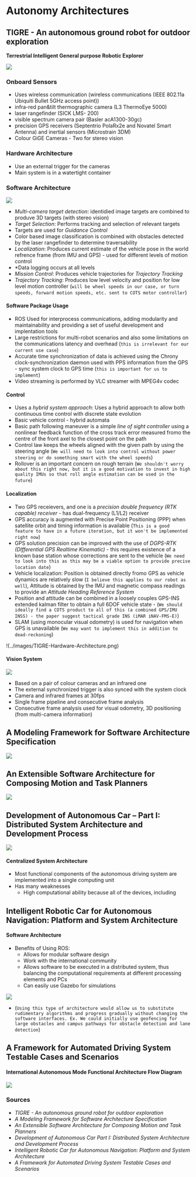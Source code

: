 # Autonomy Architectures

## TIGRE - An autonomous ground robot for outdoor exploration
**Terrestrial Intelligent General purpose Robotic Explorer**

![](../images/TIGRE-Robot.png)

### Onboard Sensors
- Uses wireless communication (wireless communications (IEEE 802.11a Ubiquiti Bullet 5GHz access point))
- infra-red pan&tilt thermographic camera (L3 ThermoEye 5000)
- laser rangefinder (SICK LMS- 200)
- visible spectrum camera pair (Basler acA1300-30gc)
- precision GPS receivers (Septentrio PolaRx2e and Novatel Smart Antenna) and inertial sensors (Microstrain 3DM)
- Colour GiGE Cameras - Two for stereo vision

### Hardware Architecture
- Use an external trigger for the cameras
- Main system is in a watertight container

### Software Architecture

![](../images/TIGRE-Software_Architecture.png)

- *Multi-camera target detection*: identidied image targets are combined to produve 3D targets (with stereo vision)
- *Target Selection*: Performs tracking and selection of relevant targets
- Targets are used for *Guidance Control* 
- Color based image classification is combined with obstacles detected by the laser rangefinder to determine traversability
- *Localization*: Produces current estimate of the vehicle pose in the world refrence frame (from IMU and GPS) - used for different levels of motion control
- *Data logging occurs at all levels
- *Mission Control*: Produces vehicle trajectories for *Trajectory Tracking*
- *Trajectory Tracking*: Produces low level velocity and position for low level motion controller (`will be wheel speeds in our case, or turn speeds, forward motion speeds, etc. sent to COTS motor controller`)

#### Software Package Usage
- ROS Used for interprocess communications, adding modularity and maintainability and providing a set of useful development and implentation tools
- Large restrictions for multi-robot scenarios and also some limitations on the communications latency and overhead (`this is irrelevant for our current use case`)
- Accurate time synchronization of data is achieved using the Chrony clock-synchronization daemon used with PPS information from the GPS - sync system clock to GPS time (`this is important for us to implement`)
- Video streaming is performed by VLC streamer with MPEG4v codec

#### Control
- Uses a *hybrid system approach*: Uses a hybrid approach to allow both continuous time control with discrete state evolution
- Basic vehicle control - hybrid automata
- Basic path following maneuver is a simple *line of sight controller* using a nonlinear feedback function of the cross track error measured fromo the centre of the front axel to the closest point on the path
- Control law keeps the wheels aligned with the given path by using the steering angle (`We will need to look into control without power steering or do something smart with the wheel speeds`)
- Rollover is an important concern on rough terrain (`We shouldn't worry about this right now, but it is a good motivation to invest in high quality IMUs so that roll angle estimation can be used in the future`)

#### Localization
- Two GPS receievers, and one is a *precision double frequency (RTK capable) receiver* - has dual-frequency (L1/L2) receiver
- GPS accuracy is augmented with Precise Point Positioning (PPP) when satellite orbit and timing information is available (`This is a good feature to have in a future iteration, but it won't be implemented right now`)
- GPS solution precision can be improved with the use of *DGPS-RTK (DIfferential GPS Realtime Kinematic)* - this requires existence of a known base station whose corrections are sent to the vehicle (`We need to look into this as this may be a viable option to provide precise location date`)
- Vehicle localization: Position is obtained directly fromo GPS as vehicle dynamics are relatively slow (`I believe this applies to our robot as well`), Attitude is obtained by the IMU and magnetic compass readings to provide an *Attitude Heading Reference System*
- Position and attitude can be combined in a loosely couples GPS-INS extended kalman filter to obtain a full 6DOF vehicle state - (`We should ideally find a COTS product to all of this (a combined GPS/IMU INSS) - the paper suggest tactical grade INS (iMAR iNAV-FMS-E)`)
- SLAM (using monocular visual odometry) is used for navigation when GPS is unavailable (`We may want to implement this in addition to dead-reckoning`)

!(../images/TIGRE-Hardware-Architecture.png)

#### Vision System

![](../images/TIGRE-Vision_System.png)

- Based on a pair of colour cameras and an infrared one
- The external synchronized trigger is also synced with the system clock
- Camera and infrared frames at 30fps
- Single frame pipeline and consecutive frame analysis
- Consecutive frame analysis used for visual odometry, 3D positioning (from multi-camera information)

## A Modeling Framework for Software Architecture Specification

![](../images/Component-Based%20Architecture.png)

## An Extensible Software Architecture for Composing Motion and Task Planners

![](../images/PRACYS%20Nodes.png)

## Development of Autonomous Car – Part I: Distributed System Architecture and Development Process

![](../images/Functional%20Components%20of%20an%20Autonomous%20Driving%20System.png)

#### Centralized System Architecture

- Most functional components of the autonomous driving system are implemented into a single computing unit
- Has many weaknesses
  - High computational ability because all of the devices, including 

## Intelligent Robotic Car for Autonomous Navigation: Platform and System Architecture

#### Software Architecture

- Benefits of Using ROS:
  - Allows for modular software design
  - Work with the international community
  - Allows software to be executed in a distributed system, thus balancing the computational requirements at different processing elements and PCs
  - Can easily use Gazebo for simulations

![](../images/CARINA%20System%20Architecture.png)

- (`Using this type of architecture would allow us to substitute rudimentary algorithms and progress gradually without changing the software interfaces. Ex. We could initially use geofencing for large obstacles and campus pathways for obstacle detection and lane detection`)

## A Framework for Automated Driving System Testable Cases and Scenarios

#### International Autonomous Mode Functional Architecture Flow Diagram

![](../images/International%20Autonomous%20Mode%20Functional%20Architecture%20Flow%20Diagram.png)

### Sources
- *TIGRE - An autonomous ground robot for outdoor exploration*
- *A Modeling Framework for Software Architecture Specification*
- *An Extensible Software Architecture for Composing Motion and Task Planners*
- *Development of Autonomous Car Part I: Distributed System Architecture and Development Process*
- *Intelligent Robotic Car for Autonomous Navigation: Platform and System Architecture*
- *A Framework for Automated Driving System Testable Cases and Scenarios*